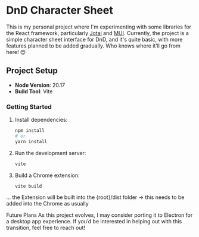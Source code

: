 # DnD Character Sheet

This is my personal project where I'm experimenting with some libraries for the React framework,
particularly [Jotai](https://github.com/pmndrs/jotai) and [MUI](https://mui.com/). Currently, the project is a simple
character sheet interface for DnD, and it's quite basic, with more features planned to be added gradually. Who knows
where it’ll go from here! 😊

## Project Setup

- **Node Version**: 20.17
- **Build Tool**: Vite

### Getting Started

1. Install dependencies:
   ```bash
   npm install
   # or
   yarn install

2. Run the development server:
    ```bash
    vite

3. Build a Chrome extension:
    ```bash
   vite build

... the Extension will be built into the {root}/dist folder -> this needs to be added into the Chrome as usually

Future Plans
As this project evolves, I may consider porting it to Electron for a desktop app experience. If you’d be interested in
helping out with this transition, feel free to reach out!